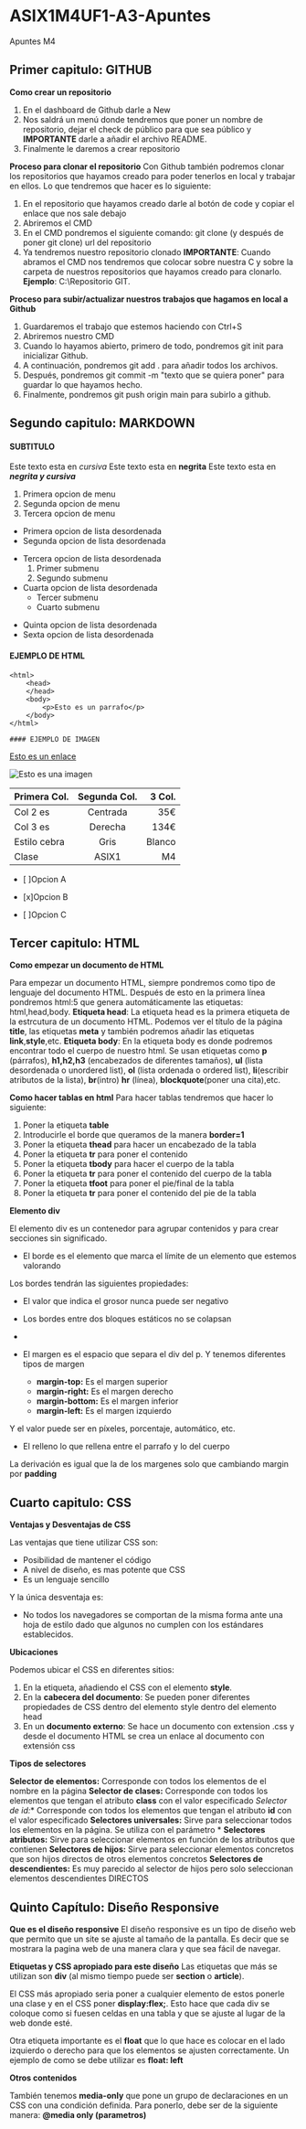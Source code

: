 # ASIX1M4UF1-A3-Apuntes

Apuntes M4
## Primer capitulo: GITHUB
**Como crear un repositorio**
1. En el dashboard de Github darle a New
2. Nos saldrá un menú donde tendremos que poner un nombre de repositorio, dejar el check de público para que sea público y **IMPORTANTE** darle a añadir el archivo README.
3. Finalmente le daremos a crear repositorio

**Proceso para clonar el repositorio**
Con Github también podremos clonar los repositorios que hayamos creado para poder tenerlos en local y trabajar en ellos. Lo que tendremos que hacer es lo siguiente:
1. En el repositorio que hayamos creado darle al botón de code y copiar el enlace que nos sale debajo
2. Abriremos el CMD 
3. En el CMD pondremos el siguiente comando: git clone (y después de poner git clone) url del repositorio
4. Ya tendremos nuestro repositorio clonado
**IMPORTANTE**: Cuando abramos el CMD nos tendremos que colocar sobre nuestra C y sobre la carpeta de nuestros repositorios que hayamos creado para clonarlo. **Ejemplo**: C:\Repositorio GIT.

**Proceso para subir/actualizar nuestros trabajos que hagamos en local a Github**
1. Guardaremos el trabajo que estemos haciendo con Ctrl+S
2. Abriremos nuestro CMD
3. Cuando lo hayamos abierto, primero de todo, pondremos git init para inicializar Github.
4. A continuación, pondremos git add . para añadir todos los archivos. 
5. Después, pondremos git commit -m "texto que se quiera poner" para guardar lo que hayamos hecho.
6. Finalmente,  pondremos git push origin main para subirlo a github. 

## Segundo capitulo: MARKDOWN

#### SUBTITULO

Este texto esta en *cursiva*
Este texto esta en **negrita**
Este texto esta en **_negrita y cursiva_**
1. Primera opcion de menu
2. Segunda opcion de menu
3. Tercera opcion de menu 

* Primera opcion de lista desordenada
* Segunda opcion de lista desordenada
- Tercera opcion de lista desordenada
    1. Primer submenu
    2. Segundo submenu
- Cuarta opcion de lista desordenada
    * Tercer submenu
    * Cuarto submenu
+ Quinta opcion de lista desordenada
+ Sexta opcion de lista desordenada

#### EJEMPLO DE HTML
```
<html>
    <head>
    </head>
    <body>
        <p>Esto es un parrafo</p>
    </body>
</html>

#### EJEMPLO DE IMAGEN 
```
[Esto es un enlace](http://joan23.fje.edu "Enlace a la web del cole")

![Esto es una imagen]( https://github.com/adrimartiin/ASIX1M4UF1-A3-Apuntes/blob/main/fondopantalla.jpg "Titulo opcional de la imagen")

|Primera Col.|Segunda Col.|3 Col.|
|---------------|:------------:|---------:|
|Col 2 es|Centrada|35€|
|Col 3 es|Derecha|134€|
|Estilo cebra|Gris|Blanco|
|Clase|ASIX1|M4|

- [ ]Opcion A

- [x]Opcion B

- [ ]Opcion C

## Tercer capitulo: HTML

**Como empezar un documento de HTML**

Para empezar un documento HTML, siempre pondremos como tipo de lenguaje del documento HTML. Después de esto en la primera línea pondremos html:5 que genera automáticamente las etiquetas: html,head,body.
**Etiqueta head**: La etiqueta head es la primera etiqueta de la estrcutura de un documento HTML. Podemos ver el título de la página **title**, las etiquetas **meta** y también podremos añadir las etiquetas **link**,**style**,etc.
**Etiqueta body**: En la etiqueta body es donde podremos encontrar todo el cuerpo de nuestro html. Se usan etiquetas como **p** (párrafos), **h1,h2,h3** (encabezados de diferentes tamaños), **ul** (lista desordenada o unordered list), **ol** (lista ordenada o ordered list), **li**(escribir atributos de la lista), **br**(intro) **hr** (línea), **blockquote**(poner una cita),etc.

**Como hacer tablas en html**
Para hacer tablas tendremos que hacer lo siguiente: 
1. Poner la etiqueta **table**
2. Introducirle el borde que queramos de la manera **border=1**
3. Poner la etiqueta **thead** para hacer un encabezado de la tabla
4. Poner la etiqueta **tr** para poner el contenido
5. Poner la etiqueta **tbody** para hacer el cuerpo de la tabla
6. Poner la etiqueta **tr** para poner el contenido del cuerpo de la tabla
7. Poner la etiqueta **tfoot** para poner el pie/final de la tabla
8. Poner la etiqueta **tr** para poner el contenido del pie de la tabla

**Elemento div**

El elemento div es un contenedor para agrupar contenidos y para crear secciones sin significado.

* El borde es el elemento que marca el límite de un elemento que estemos valorando

Los bordes tendrán las siguientes propiedades: 
    
* El valor que indica el grosor nunca puede ser negativo
* Los bordes entre dos bloques estáticos no se colapsan
* 

* El margen es el espacio que separa el div del p. Y tenemos diferentes tipos de margen
    
     * **margin-top:** Es el margen superior
     * **margin-right:** Es el margen derecho
     * **margin-bottom:** Es el margen inferior
     * **margin-left:** Es el margen izquierdo

Y el valor puede ser en píxeles, porcentaje, automático, etc.

* El relleno lo que rellena entre el parrafo y lo del cuerpo

La derivación es igual que la de los margenes solo que cambiando margin por **padding**


## Cuarto capitulo: CSS

**Ventajas y Desventajas de CSS**

Las ventajas que tiene utilizar CSS son:

* Posibilidad de mantener el código
* A nivel de diseño, es mas potente que CSS
* Es un lenguaje sencillo

Y la única desventaja es:

* No todos los navegadores se comportan de la misma forma ante una hoja de estilo dado que algunos no cumplen con los estándares establecidos.

**Ubicaciones**

Podemos ubicar el CSS en diferentes sitios:

1. En la etiqueta, añadiendo el CSS con el elemento **style**.
2. En la **cabecera del documento**: Se pueden poner diferentes propiedades de CSS dentro del elemento style dentro del elemento head
3. En un **documento externo**: Se hace un documento con extension .css y desde el documento HTML se crea un enlace al documento con extensión css  

**Tipos de selectores**

**Selector de elementos:** Corresponde con todos los elementos de el nombre en la página
**Selector de clases:** Corresponde con todos los elementos que tengan el atributo **class** con el valor especificado
**Selector de id*:** Corresponde con todos los elementos que tengan el atributo **id** con el valor especificado
**Selectores universales:** Sirve para seleccionar todos los elementos en la página. Se utiliza con el parámetro *
**Selectores atributos:** Sirve para seleccionar elementos en función de los atributos que contienen
**Selectores de hijos:** Sirve para seleccionar elementos concretos que son hijos directos de otros elementos concretos
**Selectores de descendientes:** Es muy parecido al selector de hijos pero solo seleccionan elementos descendientes DIRECTOS


## Quinto Capítulo: Diseño Responsive
 
 **Que es el diseño responsive**
 El diseño responsive es un tipo de diseño web que permito que un site se ajuste al tamaño de la pantalla. Es decir que se mostrara la pagina web de una manera clara y que sea fácil de navegar.

 **Etiquetas y CSS apropiado para este diseño**
 Las etiquetas que más se utilizan son **div** (al mismo tiempo puede ser **section** o **article**). 
 
 El CSS más apropiado seria poner a cualquier elemento de estos ponerle una clase y en el CSS poner **display:flex;**. Esto hace que cada div se coloque como si fuesen celdas en una tabla y que se ajuste al lugar de la web donde esté. 

 Otra etiqueta importante es el **float** que lo que hace es colocar en el lado izquierdo o derecho para que los elementos se ajusten correctamente. Un ejemplo de como se debe utilizar es **float: left**


 **Otros contenidos**

 También tenemos **media-only** que pone un grupo de declaraciones en un CSS con una condición definida. Para ponerlo, debe ser de la siguiente manera: **@media only (parametros)**

